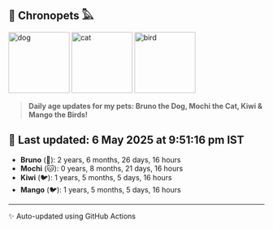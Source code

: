 ## 🐾 Chronopets 𓅓

<img src="https://media.giphy.com/media/3oriO0OEd9QIDdllqo/giphy.gif" width="120" height="120" alt="dog"> <img src="https://media.giphy.com/media/OmK8lulOMQ9XO/giphy.gif" width="120" height="120" alt="cat"> <img src="https://media.giphy.com/media/1dMNq7sH2v5i/giphy.gif" width="120" height="120" alt="bird"> 

> **Daily age updates for my pets: Bruno the Dog, Mochi the Cat, Kiwi & Mango the Birds!**

## 📅 Last updated: 6 May 2025 at 9:51:16 pm IST

- **Bruno** (🐶): 2 years, 6 months, 26 days, 16 hours
- **Mochi** (🐱): 0 years, 8 months, 21 days, 16 hours
- **Kiwi** (🐦): 1 years, 5 months, 5 days, 16 hours
- **Mango** (🐦): 1 years, 5 months, 5 days, 16 hours

---
✨ Auto-updated using GitHub Actions

